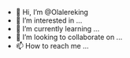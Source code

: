 - 👋 Hi, I’m @Olalereking
- 👀 I’m interested in ...
- 🌱 I’m currently learning ...
- 💞️ I’m looking to collaborate on ...
- 📫 How to reach me ...

<!---
Olalereking/Olalereking is a ✨ special ✨ repository because its `README.md` (this file) appears on your GitHub profile.
You can click the Preview link to take a look at your changes.
--->

